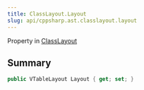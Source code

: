 ```yaml
---
title: ClassLayout.Layout
slug: api/cppsharp.ast.classlayout.layout
---
```

Property in [ClassLayout](/api/cppsharp/ast/classlayout)

## Summary



```csharp
public VTableLayout Layout { get; set; }
```

